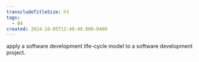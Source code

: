 ```yaml
---
transcludeTitleSize: h3
tags:
  - B4
created: 2024-10-05T12:49:49.000-0400
---
```

apply a software development life-cycle model to a software development project.